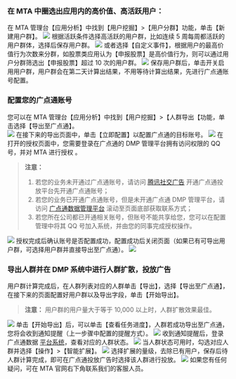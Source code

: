 ### 在 MTA 中圈选出应用内的高价值、高活跃用户：
在 MTA 管理台【应用分析】中找到【用户挖掘】>【用户分群】功能，单击【新建用户群】。
![](http://imgcache.tce.fsphere.cn/image/mc.qcloudimg.com/static/img/34ec55e936c5abb354cf27fae10275c7/image.png)
根据活跃条件选择高活跃的用户群，比如连续 5 周每周都活跃的用户群体，选择后保存用户群。
![](http://imgcache.tce.fsphere.cn/image/mc.qcloudimg.com/static/img/f8420876eee746c7f431adaf35d544a8/image.png)
或者选择【自定义事件】，根据用户的最高价值行为次数来分群，如股票类应用认为【申报股票】是高价值行为，则可以通过用户分群筛选出【申报股票】超过 10 次的用户群。
![](http://imgcache.tce.fsphere.cn/image/mc.qcloudimg.com/static/img/143bd1862017b7c0b2027ec253ccc39e/image.png)
保存用户群后，单击开关启用用户群，用户群会在第二天计算出结果，不用等待计算出结果，先进行广点通账号配置。

### 配置您的广点通账号
您可以在 MTA 管理台【应用分析】中找到【用户挖掘】>【人群导出【功能，单击选择【导出至广点通】。  
![](http://imgcache.tce.fsphere.cn/image/mc.qcloudimg.com/static/img/d5bb1e2efff3e91581ae721d991325d7/image.png)
在接下来的导出页面中，单击【立即配置】以配置广点通的目标账号。
![](http://imgcache.tce.fsphere.cn/image/mc.qcloudimg.com/static/img/4c88e59c7de077e4618b6257b054a406/image.png)
在打开的授权页面中，您需要登录在广点通的 DMP 管理平台拥有访问权限的 QQ 号，并对 MTA 进行授权 。

>**注意：**
>1. 若您的业务未开通过广点通账号，请访问 [腾讯社交广告](http://e.qq.com/ads) 开通广点通投放平台先开通广点通账号；
>2. 若您的业务已开通广点通账号，但是未开通广点通 DMP 管理平台，请访问 [广点通数据管理平台](http://de.qq.com/contact.html) 滚动至页面底部获取联系方式；
>3. 若您所在公司都已开通相关账号，但账号不能共享给您，您可以在配置管理中将其 QQ 号加入系统，并由您的同事完成授权操作。

![](http://imgcache.tce.fsphere.cn/image/mc.qcloudimg.com/static/img/f076470776c01d0738974bb5377494ec/image.png)
授权完成后确认账号是否配置成功，配置成功后关闭页面（如果已有可导出用户群，可选择用户群并直接导出至广点通）。
![](http://imgcache.tce.fsphere.cn/image/mc.qcloudimg.com/static/img/dca25fe280d87bd5b7abac7e25942278/image.png)

### 导出人群并在 DMP 系统中进行人群扩散，投放广告
用户群计算完成后，在人群列表对应的人群单击【导出】，选择【导出至广点通】，在接下来的页面配置好用户群以及导出字段，单击【开始导出】。
>**注意：**
>用户群的用户量大于等于 10,000 以上时，人群扩散效果最佳。 

![](http://imgcache.tce.fsphere.cn/image/mc.qcloudimg.com/static/img/5eb8320ab08b8aeec7499a1737a3332e/image.png)
单击【开始导出】后，可以单击【查看任务进度】，人群若成功导出至广点通，您将会收到通知提醒（上一步骤中配置的提醒方式）。
![](http://imgcache.tce.fsphere.cn/image/mc.qcloudimg.com/static/img/01b32de5b1c6721abb1937e56069b546/image.png)
收到通知提醒后，登录广点通数据 [平台系统](http://de.qq.com/)，查看对应的人群状态。
![](http://imgcache.tce.fsphere.cn/image/mc.qcloudimg.com/static/img/1fb79242d503e10c1458fe602792661a/image.png)
当人群状态可用时，勾选对应人群并选择【操作】>【智能扩展】。
![](http://imgcache.tce.fsphere.cn/image/mc.qcloudimg.com/static/img/1c443c584bf498a4e6f1c4ac77d1646e/image.png)
选择扩展的量级，去除已有用户，保存后待人群计算完成，即可在广点通投放广告时选择该人群进行投放。
![](http://imgcache.tce.fsphere.cn/image/mc.qcloudimg.com/static/img/52c84fb577e3266c0645e11bcabec397/image.png)
如果您有任何疑问，可在 MTA 官网右下角联系我们的客服人员。

